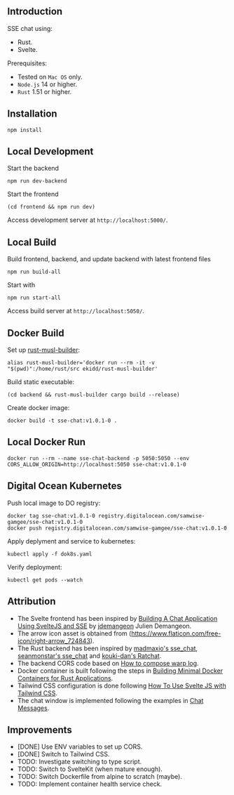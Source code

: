 ## Introduction

SSE chat using:

* Rust.
* Svelte.

Prerequisites:

* Tested on `Mac OS` only.
* `Node.js` 14 or higher.
* `Rust` 1.51 or higher.

## Installation

```
npm install
```

## Local Development

Start the backend

```
npm run dev-backend
```

Start the frontend

```
(cd frontend && npm run dev)
```

Access development server at `http://localhost:5000/`.

## Local Build

Build frontend, backend, and update backend with latest frontend files

```
npm run build-all
```

Start with

```
npm run start-all
```

Access build server at `http://localhost:5050/`.

## Docker Build

Set up [rust-musl-builder](https://github.com/emk/rust-musl-builder):

```
alias rust-musl-builder='docker run --rm -it -v "$(pwd)":/home/rust/src ekidd/rust-musl-builder'
```

Build static executable:

```
(cd backend && rust-musl-builder cargo build --release)
```

Create docker image:

```
docker build -t sse-chat:v1.0.1-0 .
```

## Local Docker Run

```
docker run --rm --name sse-chat-backend -p 5050:5050 --env CORS_ALLOW_ORIGIN=http://localhost:5050 sse-chat:v1.0.1-0
```

## Digital Ocean Kubernetes

Push local image to DO registry:

```
docker tag sse-chat:v1.0.1-0 registry.digitalocean.com/samwise-gamgee/sse-chat:v1.0.1-0
docker push registry.digitalocean.com/samwise-gamgee/sse-chat:v1.0.1-0
```

Apply deplyment and service to kubernetes:

```
kubectl apply -f dok8s.yaml
```

Verify deployment:

```
kubectl get pods --watch
```

## Attribution

* The Svelte frontend has been inspired by [Building A Chat Application Using SvelteJS and SSE](https://marmelab.com/blog/2020/10/02/build-a-chat-application-using-sveltejs-and-sse.html) by [jdemangeon](https://github.com/jdemangeon) Julien Demangeon.
* The arrow icon asset is obtained from (https://www.flaticon.com/free-icon/right-arrow_724843).
* The Rust backend has been inspired by [madmaxio's sse_chat](https://github.com/madmaxio/tokio/blob/203ab8bd5e91daea728e9bf1f907de211c222f27/warp/examples/sse_chat.rs), [seanmonstar's sse_chat](https://github.com/seanmonstar/warp/blob/b6d1fc0719604ef1010aec00544408e6af1289a5/examples/sse_chat.rs) and [kouki-dan's Ratchat](https://github.com/kouki-dan/Ratchat/blob/1f4f6fc3a7227076d32906121d2eaedb03c76115/src/main.rs).
* The backend CORS code based on [How to compose warp log](https://stackoverflow.com/questions/62107101/how-to-compose-warp-log).
* Docker container is built following the steps in [Building Minimal Docker Containers for Rust Applications](https://blog.semicolonsoftware.de/building-minimal-docker-containers-for-rust-applications/).
* Tailwind CSS configuration is done following [How To Use Svelte JS with Tailwind CSS](https://levelup.gitconnected.com/how-to-use-svelte-js-with-tailwind-css-f0554187eca1).
* The chat window is implemented following the examples in [Chat Messages](https://tailwindcomponents.com/component/chat-messages).

## Improvements

* [DONE] Use ENV variables to set up CORS.
* [DONE] Switch to Tailwind CSS.
* TODO:  Investigate switching to type script.
* TODO:  Switch to SvelteKit (when mature enough).
* TODO:  Switch Dockerfile from alpine to scratch (maybe).
* TODO:  Implement container health service check.